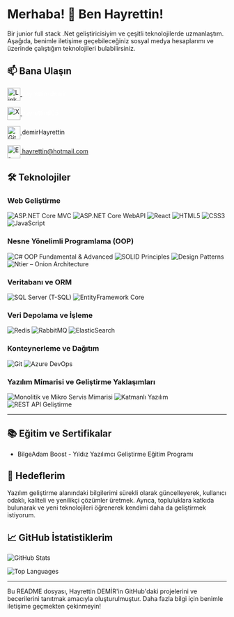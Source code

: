 # Merhaba! 👋 Ben Hayrettin!

Bir junior full stack .Net geliştiricisiyim ve çeşitli teknolojilerde uzmanlaştım. Aşağıda, benimle iletişime geçebileceğiniz sosyal medya hesaplarımı ve üzerinde çalıştığım teknolojileri bulabilirsiniz.

## 📫 Bana Ulaşın

<p align="left">
    <a href="https://www.linkedin.com/in/hayrettin-demir" target="_blank">
        <img align="center" src="https://cdn-icons-png.flaticon.com/512/174/174857.png" alt="LinkedIn" height="30" width="30" />
    </a>
    <a href="https://www.linkedin.com/in/hayrettin-demir" target="_blank" style="text-decoration:none;color:white;">hayrettin-demir</a>
</p>
<p align="left">
    <a href="https://x.com/hayrettind05" target="_blank">
        <img align="center" src="https://img.icons8.com/?size=100&id=6Fsj3rv2DCmG&format=png&color=000000" alt="X" height="30" width="30" />
    </a>
    <a href="https://x.com/hayrettind05" target="_blank" style="text-decoration:none;color:white;">hayrettind05</a>
</p>
<p align="left">
    <a href="https://github.com/demirHayrettin" target="_blank">
        <img align="center" src="https://cdn-icons-png.flaticon.com/512/733/733553.png" alt="GitHub" height="30" width="30" />
    </a>
    <a href="https://github.com/demirHayrettin" target="_blank" style="text-decoration:none">demirHayrettin</a>
</p>
<p align="left">
    <a href="mailto:hayrettind20@hotmail.com" target="_blank">
        <img align="center" src="https://cdn-icons-png.flaticon.com/512/732/732200.png" alt="E-posta" height="30" width="30" />
    </a>
    <a href="mailto:hayrettind20@hotmail.com" target="_blank">hayrettin@hotmail.com</a>
</p>

## 🛠️ Teknolojiler

### Web Geliştirme
<p align="left">
    <img src="https://img.shields.io/badge/ASP.NET%20Core%20MVC-%230077B5.svg?style=for-the-badge&logo=dotnet&logoColor=white" alt="ASP.NET Core MVC" />
    <img src="https://img.shields.io/badge/ASP.NET%20Core%20WebAPI-%230077B5.svg?style=for-the-badge&logo=dotnet&logoColor=white" alt="ASP.NET Core WebAPI" />
    <img src="https://img.shields.io/badge/React-%2361DAFB.svg?style=for-the-badge&logo=react&logoColor=black" alt="React" />
    <img src="https://img.shields.io/badge/HTML5-%23E34F26.svg?style=for-the-badge&logo=html5&logoColor=white" alt="HTML5" />
    <img src="https://img.shields.io/badge/CSS3-%231572B6.svg?style=for-the-badge&logo=css3&logoColor=white" alt="CSS3" />
    <img src="https://img.shields.io/badge/JavaScript-%23F7DF1E.svg?style=for-the-badge&logo=javascript&logoColor=black" alt="JavaScript" />
</p>

### Nesne Yönelimli Programlama (OOP)
<p align="left">
    <img src="https://img.shields.io/badge/C%23%20OOP-%23239120.svg?style=for-the-badge&logo=c-sharp&logoColor=white" alt="C# OOP Fundamental & Advanced" />
    <img src="https://img.shields.io/badge/SOLID%20Principles-%230075B5.svg?style=for-the-badge&logoColor=white" alt="SOLID Principles" />
    <img src="https://img.shields.io/badge/Design%20Patterns-%230071B5.svg?style=for-the-badge&logoColor=white" alt="Design Patterns" />
    <img src="https://img.shields.io/badge/Ntier%20Onion%20Architecture-%230075B5.svg?style=for-the-badge&logoColor=white" alt="Ntier – Onion Architecture" />
</p>

### Veritabanı ve ORM
<p align="left">
    <img src="https://img.shields.io/badge/SQL%20Server-%23CC2927.svg?style=for-the-badge&logo=microsoft-sql-server&logoColor=white" alt="SQL Server (T-SQL)" />
    <img src="https://img.shields.io/badge/EntityFramework%20Core-%234085E4.svg?style=for-the-badge&logo=entity-framework&logoColor=white" alt="EntityFramework Core" />
</p>

### Veri Depolama ve İşleme
<p align="left">
    <img src="https://img.shields.io/badge/Redis-%23DC382D.svg?style=for-the-badge&logo=redis&logoColor=white" alt="Redis" />
    <img src="https://img.shields.io/badge/RabbitMQ-%23FF6600.svg?style=for-the-badge&logo=rabbitmq&logoColor=white" alt="RabbitMQ" />
    <img src="https://img.shields.io/badge/ElasticSearch-%23005571.svg?style=for-the-badge&logo=elasticsearch&logoColor=white" alt="ElasticSearch" />
</p>

### Konteynerleme ve Dağıtım
<p align="left">
    <img src="https://img.shields.io/badge/Git-%23F05032.svg?style=for-the-badge&logo=git&logoColor=white" alt="Git" />
    <img src="https://img.shields.io/badge/Azure%20DevOps-%230078D4.svg?style=for-the-badge&logo=azure-devops&logoColor=white" alt="Azure DevOps" />
</p>

### Yazılım Mimarisi ve Geliştirme Yaklaşımları
<p align="left">
    <img src="https://img.shields.io/badge/Monolitik%20ve%20Mikro%20Servis%20Mimarisi-%230075B5.svg?style=for-the-badge&logoColor=white" alt="Monolitik ve Mikro Servis Mimarisi" />
    <img src="https://img.shields.io/badge/Katmanlı%20Yazılım-%230075B5.svg?style=for-the-badge&logoColor=white" alt="Katmanlı Yazılım" />
    <img src="https://img.shields.io/badge/REST%20API%20Geliştirme-%230075B5.svg?style=for-the-badge&logoColor=white" alt="REST API Geliştirme" />
</p>

---

## 📚 Eğitim ve Sertifikalar

- BilgeAdam Boost - Yıldız Yazılımcı Geliştirme Eğitim Programı


## 🎯 Hedeflerim

Yazılım geliştirme alanındaki bilgilerimi sürekli olarak güncelleyerek, kullanıcı odaklı, kaliteli ve yenilikçi çözümler üretmek. Ayrıca, topluluklara katkıda bulunarak ve yeni teknolojileri öğrenerek kendimi daha da geliştirmek istiyorum.

## 📈 GitHub İstatistiklerim

![GitHub Stats](https://github-readme-stats.vercel.app/api?username=demirHayrettin&show_icons=true&theme=radical)

![Top Languages](https://github-readme-stats.vercel.app/api/top-langs/?username=demirHayrettin&layout=compact&theme=radical)

---

Bu README dosyası, Hayrettin DEMİR'in GitHub'daki projelerini ve becerilerini tanıtmak amacıyla oluşturulmuştur. Daha fazla bilgi için benimle iletişime geçmekten çekinmeyin!
